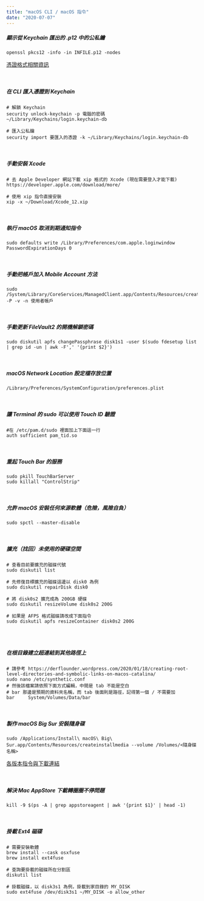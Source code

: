 ```yaml
---
title: "macOS CLI / macOS 指令"
date: "2020-07-07"
---
```


##### 顯示從 Keychain 匯出的 .p12 中的公私鑰

```shell
openssl pkcs12 -info -in INFILE.p12 -nodes
```

[憑證格式相關資訊](https://support.ssl.com/index.php?/Knowledgebase/Article/View/19/0/der-vs-crt-vs-cer-vs-pem-certificates-and-how-to-convert-them)

</br>


##### 在 CLI 匯入憑證到 Keychain

```shell
# 解鎖 Keychain
security unlock-keychain -p 電腦的密碼 ~/Library/Keychains/login.keychain-db

# 匯入公私鑰
security import 要匯入的憑證 -k ~/Library/Keychains/login.keychain-db
```

</br>

##### 手動安裝 Xcode

```shell
# 去 Apple Developer 網站下載 xip 格式的 Xcode (現在需要登入才能下載)
https://developer.apple.com/download/more/

# 使用 xip 指令直接安裝
xip -x ~/Download/Xcode_12.xip

```

</br>

##### 執行 macOS 取消到期通知指令

```shell
sudo defaults write /Library/Preferences/com.apple.loginwindow PasswordExpirationDays 0
```

</br>


##### 手動把帳戶加入 Mobile Account 方法

```shell
sudo /System/Library/CoreServices/ManagedClient.app/Contents/Resources/createmobileaccount -P -v -n 使用者帳戶
```

</br>


##### 手動更新 FileVault2 的開機解鎖密碼

```shell
sudo diskutil apfs changePassphrase disk1s1 -user $(sudo fdesetup list | grep id -un | awk -F',' '{print $2}')
```

</br>

##### macOS Network Location 設定檔存放位置
```shell
/Library/Preferences/SystemConfiguration/preferences.plist
```

</br>


##### 讓 Terminal 的 sudo 可以使用 Touch ID 驗證
```shell
#在 /etc/pam.d/sudo 裡面加上下面這一行
auth sufficient pam_tid.so
```

</br>

##### 重起 Touch Bar 的服務
```shell
sudo pkill TouchBarServer
sudo killall "ControlStrip"
```

</br>


##### 允許 macOS 安裝任何來源軟體（危險，風險自負）
```shell
sudo spctl --master-disable
```

</br>



##### 擴充（找回）未使用的硬碟空間

```shell
# 查看目前要擴充的磁碟代號
sudo diskutil list

# 先修復目標擴充的磁碟這邊以 disk0 為例
sudo diskutil repairDisk disk0

# 將 disk0s2 擴充成為 200GB 硬碟
sudo diskutil resizeVolume disk0s2 200G

# 如果是 AFPS 格式磁碟請改成下面指令
sudo diskutil apfs resizeContainer disk0s2 200G


```

</br>



##### 在根目錄建立超連結到其他路徑上

```shell
# 請參考 https://derflounder.wordpress.com/2020/01/18/creating-root-level-directories-and-symbolic-links-on-macos-catalina/
sudo nano /etc/synthetic.conf
# 然後該檔案請依照下面方式編輯，中間是 tab 不能是空白
# bar 那邊是預期的資料夾名稱，而 tab 後面則是路徑，記得第一個 / 不需要加
bar     System/Volumes/Data/bar
```
</br>

#####  製作 macOS Big Sur 安裝隨身碟
```shell
sudo /Applications/Install\ macOS\ Big\ Sur.app/Contents/Resources/createinstallmedia --volume /Volumes/<隨身碟名稱>
```

[各版本指令與下載連結](https://support.apple.com/zh-tw/HT201372)


</br>

#####  解決 Mac AppStore 下載轉圈圈不停問題
```shell
kill -9 $(ps -A | grep appstoreagent | awk '{print $1}' | head -1)
```

</br>

#####  掛載 Ext4 磁碟
```shell
# 需要安裝軟體
brew install --cask osxfuse
brew install ext4fuse

# 查詢要掛載的磁碟所在分割區
diskutil list

# 掛載磁碟，以 disk3s1 為例，掛載到家目錄的 MY_DISK
sudo ext4fuse /dev/disk3s1 ~/MY_DISK -o allow_other
```
